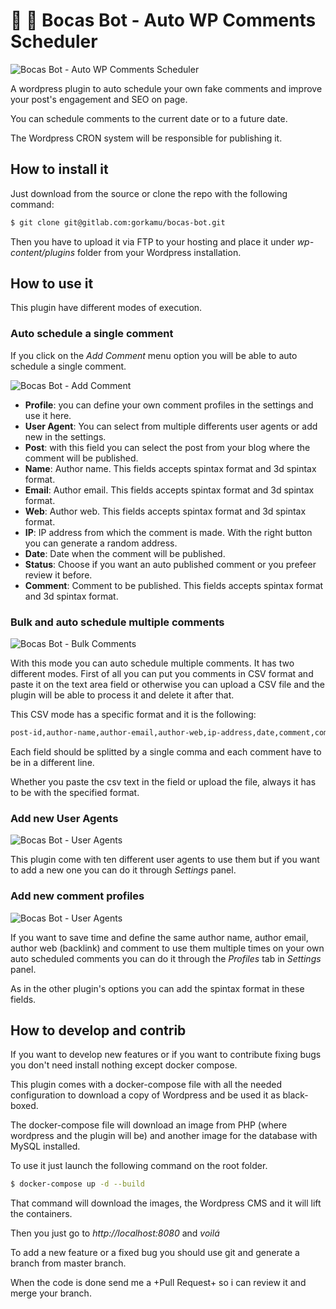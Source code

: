 # 💋 💋 Bocas Bot - Auto WP Comments Scheduler

![Bocas Bot - Auto WP Comments Scheduler](https://i.imgur.com/wr8XZ0I.png)

A wordpress plugin to auto schedule your own fake comments and improve your post's engagement and SEO on page.

You can schedule comments to the current date or to a future date.

The Wordpress CRON system will be responsible for publishing it.

## How to install it

Just download from the source or clone the repo with the following command:

``` bash
$ git clone git@gitlab.com:gorkamu/bocas-bot.git
``` 

Then you have to upload it via FTP to your hosting and place it under *wp-content/plugins* folder from your Wordpress installation.

## How to use it

This plugin have different modes of execution.

### Auto schedule a single comment

If you click on the *Add Comment* menu option you will be able to auto schedule a single comment.

![Bocas Bot - Add Comment](https://i.imgur.com/riWwdXL.png)

- **Profile**: you can define your own comment profiles in the settings and use it here.
- **User Agent**: You can select from multiple differents user agents or add new in the settings.
- **Post**: with this field you can select the post from your blog where the comment will be published.
- **Name**: Author name. This fields accepts spintax format and 3d spintax format.
- **Email**: Author email. This fields accepts spintax format and 3d spintax format.
- **Web**: Author web. This fields accepts spintax format and 3d spintax format.
- **IP**: IP address from which the comment is made. With the right button you can generate a random address.
- **Date**: Date when the comment will be published.
- **Status**: Choose if you want an auto published comment or you prefeer review it before.
- **Comment**: Comment to be published. This fields accepts spintax format and 3d spintax format.

### Bulk and auto schedule multiple comments

![Bocas Bot - Bulk Comments](https://i.imgur.com/ojKFhMQ.png)

With this mode you can auto schedule multiple comments.
It has two different modes.
First of all you can put you comments in CSV format and paste it on the text area field or otherwise you can upload a CSV file and the plugin will be able to process it and delete it after that.

This CSV mode has a specific format and it is the following:

``` bash
post-id,author-name,author-email,author-web,ip-address,date,comment,comment-status,user-agent
```

Each field should be splitted by a single comma and each comment have to be in a different line.

Whether you paste the csv text in the field or upload the file, always it has to be with the specified format.

### Add new User Agents

![Bocas Bot - User Agents](https://i.imgur.com/JpMv2gq.png)

This plugin come with ten different user agents to use them but if you want to add a new one you can do it through *Settings* panel.  

### Add new comment profiles

![Bocas Bot - User Agents](https://i.imgur.com/TPlPK2k.png)

If you want to save time and define the same author name, author email, author web (backlink) and comment to use them multiple times on your own auto scheduled comments you can do it through the *Profiles* tab in *Settings* panel.

As in the other plugin's options you can add the spintax format in these fields. 

## How to develop and contrib

If you want to develop new features or if you want to contribute fixing bugs you don't need install nothing except docker compose.

This plugin comes with a docker-compose file with all the needed configuration to download a copy of Wordpress and be used it as black-boxed.

The docker-compose file will download an image from PHP (where wordpress and the plugin will be) and another image for the database with MySQL installed.

To use it just launch the following command on the root folder.

``` bash
$ docker-compose up -d --build
```

That command will download the images, the Wordpress CMS and it will lift the containers.

Then you just go to *http://localhost:8080* and *voilá*

To add a new feature or a fixed bug you should use git and generate a branch from master branch.

When the code is done send me a +Pull Request+ so i can review it and merge your branch.
